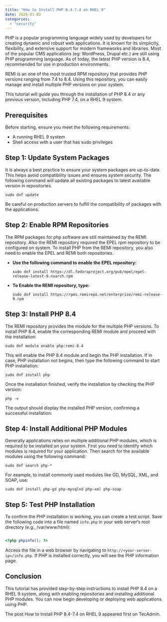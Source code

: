```yaml
---
title: "How to Install PHP 8.4-7.4 on RHEL 9"
date: 2025-01-02
categories: 
  - "security"
---
```


PHP is a popular programming language widely used by developers for creating dynamic and robust web applications. It is known for its simplicity, flexibility, and extensive support for modern frameworks and libraries. Most of the popular CMS applications (eg: WordPress, Drupal etc.) are still using PHP programming language. As of today, the latest PHP version is 8.4, recommended for use in production environments.

REMI is an one of the most trusted RPM repository that provides PHP versions ranging from 7.4 to 8.4. Using this repository, you can easily manage and install multiple PHP versions on your system.

This tutorial will guide you through the installation of PHP 8.4 or any previous version, including PHP 7.4, on a RHEL 9 system.

## Prerequisites

Before starting, ensure you meet the following requirements:

- A running RHEL 9 system
- Shell access with a user that has sudo privileges

## Step 1: Update System Packages

It is always a best practice to ensure your system packages are up-to-date. This helps avoid compatibility issues and ensures system security. The following command will update all existing packages to latest available version in repositories.

```
sudo dnf update
```

Be careful on production servers to fulfill the compatibility of packages with the applications.

## Step 2: Enable RPM Repositories

The RPM packages for php software are still maintained by the REMI repository. Also the REMI repository required the EPEL rpm repository to be configured on system. To install PHP from the REMI repository, you also need to enable the EPEL and REMI both repositories.

- **Use the following command to enable the EPEL repository:**
    
    ```
    sudo dnf install https://dl.fedoraproject.org/pub/epel/epel-release-latest-9.noarch.rpm
    ```
    
- **To Enable the REMI repository, type:**
    
    ```
    sudo dnf install https://rpms.remirepo.net/enterprise/remi-release-9.rpm
    ```
    

## Step 3: Install PHP 8.4

The REMI repository provides the module for the multiple PHP versions. To install PHP 8.4, enable the corresponding REMI module and proceed with the installation:

```
sudo dnf module enable php:remi-8.4
```

This will enable the PHP 8.4 module and begin the PHP installation. If in case, PHP installation not begins, then type the following command to start PHP installation:

```
sudo dnf install php
```

Once the installation finished, verify the installation by checking the PHP version:

```
php -v
```

The output should display the installed PHP version, confirming a successful installation:

## Step 4: Install Additional PHP Modules

Generally applications relies on multiple additional PHP modules, which is required to be installed on your system. First you need to identify which modules is required for your application. Then search for the available modules using the following command:

```
sudo dnf search php-*
```

For example, to install commonly used modules like GD, MySQL, XML, and SOAP, use:

```
sudo dnf install php-gd php-mysqlnd php-xml php-soap
```

## Step 5: Test PHP Installation

To confirm the PHP installation is working, you can create a test script. Save the following code into a file named `info.php` in your web server’s root directory (e.g., /var/www/html):

```php

<?php phpinfo(); ?> 
```

Access the file in a web browser by navigating to `http://<your-server-ip>/info.php`. If PHP is installed correctly, you will see the PHP information page.

## Conclusion

This tutorial has provided step-by-step instructions to install PHP 8.4 on a RHEL 9 system, along with enabling repositories and installing additional PHP modules. You can now begin developing or deploying web applications using PHP.

The post How to Install PHP 8.4-7.4 on RHEL 9 appeared first on TecAdmin.
